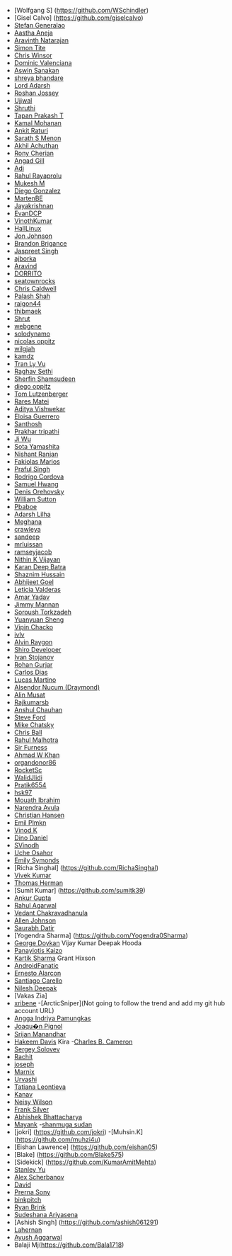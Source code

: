﻿- [Wolfgang S] (https://github.com/WSchindler)
- [Gisel Calvo] (https://github.com/giselcalvo)
- [Stefan Generalao](https://github.com/stefangeneralao)
- [Aastha Aneja](https://github.com/Aashu24/first-contributions.git)
- [Aravinth Natarajan](https://github.com/aravinth-itsme)
- [Simon Tite](https://github.com/simontite-capita-ti)
- [Chris Winsor](https://github.com/cwinsor)
- [ Dominic Valenciana](https://github.com/Kiricon)
- [Aswin Sanakan](https://github.com/aswinsanakan)
- [ shreya bhandare ]( https://github.com/shreab373 )
- [ Lord Adarsh ]( https://github.com/adarsh-why )
- [ Roshan Jossey ]( https://github.com/Roshanjossey )
- [Ujjwal](https://github.com/uforujjwal)
- [Shruthi](https://github.com/lakshmishruthi)
- [Tapan Prakash T](https://github.com/tapanprakasht)
- [Kamal Mohanan](https://github.com/kmlmhnn)
- [Ankit Raturi](https://github.com/ankitraturi)
- [Sarath S Menon](https://github.com/sarathsme)
- [Akhil Achuthan](https://github.com/akhilachu01)
- [Rony Cherian](https://github.com/phoe-nix-)
- [Angad Gill](https://github.com/angadgill92)
- [Adi](https://github.com/adityabhushan)
- [Rahul Rayaprolu](https://github.com/rahulr91)
- [Mukesh M](https://github.com/mukeshm)
- [Diego Gonzalez](https://github.com/luarca84)
- [MartenBE](https://github.com/MartenBE)
- [Jayakrishnan](https://github.com/JAYKRISHNAN)
- [EvanDCP](https://github.com/EvanDCP)
- [VinothKumar](https://github.com/Vinoth18)
- [HallLinux](https://github.com/HallLinux)
- [Jon Johnson](https://github.com/jonjohnson34)
- [Brandon Brigance](https://github.com/b-random)
- [Jaspreet Singh](https://github.com/singh19196)
- [ ajborka ]( https://www.github.com/ajborka )
- [Aravind](https://github.com/m-arav)
- [DORRITO](https://github.com/DORRITO)
- [seatownrocks](https://github.com/seatownrocks)
- [Chris Caldwell](https://github.com/ImmutableGlitch)
- [Palash Shah](https://github.com/palashshah)
- [raigon44](https://github.com/raigon44/)
- [thibmaek](https://github.com/thibmaek)
- [Shrut](https://github.com/shrut1996)
- [webgene](https://github.com/webgene)
- [solodynamo](https://github.com/solodynamo)
- [nicolas oppitz](https://github.com/nickoppitz)
- [wilgjah](https://github.com/wilkinv)
- [kamdz](https://github.com/kamdz)
- [Tran Ly Vu](https://github.com/tranlyvu)
- [Raghav Sethi](https://github.com/rghv96)
- [Sherfin Shamsudeen](https://github.com/sherfin94)
- [diego oppitz](https://github.com/diegooppitz)
- [Tom Lutzenberger](https://github.com/tomlutzenberger)
- [Rares Matei](https://github.com/rarmatei)
- [Aditya Vishwekar](https://github.com/adityavishwekar)
- [Eloisa Guerrero](https//github.com/grrrero)
- [Santhosh](https://github.com/sanreddevils)
- [Prakhar tripathi](https://github.com/Prakharsvnit)
- [Ji Wu](https://github.com/j1wu)
- [Sota Yamashita](https://github.com/sotayamashita)
- [Nishant Ranjan](https://github.com/darkfist)
- [Fakiolas Marios](https://github.com/fakiolinho)
- [Praful Singh](https://github.com/prafulSingh)
- [Rodrigo Cordova](https://github.com/Thrasheristico)
- [Samuel Hwang](https://github.com/samhwangg)
- [Denis Orehovsky](https://github.com/apirobot)
- [William Sutton](https://github.com/suttonwilliamd)
- [Pbaboe](https://github.com/Pbaboe)
- [Adarsh Lilha](https://github.com/adarshlilha)
- [Meghana](https://github.com/meMegna)
- [crawleya](https://github.com/crawleya)
- [sandeep](https://github.com/sandygit2201)
- [mrluissan](https://github.com/mrluissan)
- [ramseyjacob](https://github.com/ramseyjacob)
- [Nithin K Vijayan](https://github.com/nithin-vijayan)
- [Karan Deep Batra](https://github.com/krnbatra)
- [Shaznim Hussain](https://github.com/shaznimhussain)
- [Abhijeet Goel](https://github.com/aninjamonk)
- [Leticia Valderas](https://github.com/monaLeti)
- [Amar Yadav](https://github.com/amar-yadav)
- [Jimmy Mannan](https://github.com/jiimms)
- [Soroush Torkzadeh](https://github.com/sorousht)
- [Yuanyuan Sheng](https://github.com/yuanyuansheng)
- [Vipin Chacko](https://github.com/vipin7)
- [ivlv](https://github.com/ivlv)
- [Alvin Raygon](https://github.com/blackchalk)
- [Shiro Developer](https://github.com/shirodeveloper)
- [Ivan Stojanov](https://github.com/ivostojanov)
- [Rohan Gurjar](https://github.com/RohanGurjar)
- [Carlos Dias](https://github.com/carloscdias)
- [Lucas Martino](https://github.com/lucas95inc)
- [Alsendor Nucum (Draymond)](https://github.com/alsendor)
- [Alin Musat](https://github.com/alinbr)
- [Rajkumarsb](https://github.com/Rajkumarsb)
- [Anshul Chauhan](https://github.com/anshulnsit)
- [Steve Ford](https://github.com/d1sco)
- [Mike Chatsky](https://github.com/mikeChatsky)
- [Chris Ball](https://github.com/Balldy)
- [Rahul Malhotra](https://github.com/rahulmalhotra9620)
- [Sir Furness](https://github.com/SirFurness)
- [Ahmad W Khan](https://github.com/oli18)
- [organdonor86](https://github.com/organdonor86)
- [RocketSc](https://github.com/RocketSc)
- [WalidJlidi](https://github.com/walidjlidi)
- [Pratik6554](https://github.com/pratik6554)
- [hsk97](https://github.com/hsk97)
- [Mouath Ibrahim](https://github.com/iMouath)
- [Narendra Avula](https://github.com/narendradivi)
- [Christian Hansen](https://github.com/ChrisWcs)
- [Emil Plmkn](https://github.com/Plmkn)
- [Vinod K](https://github.com/vinodkoliyat)
- [Dino Daniel](https://github.com/dinodn)
- [SVinodh](https://github.com/paintedskies)
- [Uche Osahor](https://github.com/Electronicshelf)
- [Emily Symonds](https://github.com/emilysymonds)
- [Richa Singhal] (https://github.com/RichaSinghal)
- [Vivek Kumar](https://github.com/vivekaltruist)
- [Thomas Herman](https://github.com/thomasherman)
- [Sumit Kumar] (https://github.com/sumitk39)
- [Ankur Gupta](https://github.com/ankurg22)
- [Rahul Agarwal](https://github.com/RTG8055)
- [Vedant Chakravadhanula](https://github.com/Vedant-sopho)
- [Allen Johnson](https://github.com/allenhj)
- [Saurabh Datir](https://github.com/dinosaurabh)
- [Yogendra Sharma] (https://github.com/Yogendra0Sharma)
- [George Doykan](https://github.com/gdoykan)
Vijay Kumar
Deepak Hooda
- [Panayiotis Kaizo](https://github.com/pns2050)
- [Kartik Sharma](https://github.com/StarryFire)
Grant Hixson
- [AndroidFanatic](https://github.com/androidfanatic)
- [Ernesto Alarcon](https://github.com/ernestoalarcon)
- [Santiago Carello](https://github.com/santiagocarello)
- [Nilesh Deepak](https://github.com/nileshdeepak)
- [Vakas Zia]
- [xribene](https://github.com/xribene)
-[ArcticSniper](Not going to follow the trend and add my git hub account URL)
- [Angga Indriya Pamungkas](https://github.com/anggaip)
- [Joaqu�n Pignol](https://github.com/joespi)
- [Srijan Manandhar](https://github.com/srijanss)
- [Hakeem Davis](https://github.com/dearhakeemdavis)
Kira
-[Charles B. Cameron](http://github.com/cameroncb1)
- [Sergey Solovev](https://github.com/sergeysolovev)
- [Rachit](https://github.com/iamrachitgulati)
- [joseph](https://github.com/Joseph1989)
- [Marnix](https://github.com/MarnixDev)
- [Urvashi](https://github.com/ihsavru)
- [Tatiana Leontieva](https://github.com/yepstepz)
- [Kanav](https://github.com/kanav-7)
- [Neisy Wilson](https://github.com/yirini)
- [Frank Silver](https://github.com/FrankSilver)
- [Abhishek Bhattacharya](https://github.com/AbhishekBhattacharya) 
- [Mayank](https://github.com/mayank-2016)
-[shanmuga sudan](https://github.com/ShanmugasudanVeerabahu)
- [jokri] (https://github.com/jokri)
-[Muhsin.K] (https://github.com/muhzi4u)
- [Eishan Lawrence] (https://github.com/eishan05)
- [Blake] (https://github.com/Blake575)
- [Sidekick] (https://github.com/KumarAmitMehta)
- [Stanley Yu](https://github.com/stanley98yu)
- [Alex Scherbanov](https://github.com/koddo)
- [David](https://github.com/nowtech)
- [Prerna Sony](https://github.com/prernasony)
- [binkpitch](https://github.com/binkpitch)
- [Ryan Brink](https://github.com/brink-ry)
- [Sudeshana Ariyasena](https://github.com/sudeshana)
- [Ashish Singh] (https://github.com/ashish061291)
- [Lahernan](http://github.com/lahernan661)
- [Ayush Aggarwal](https://github.com/ayushagg31)
-  Balaji Mj(https://github.com/Bala1718)
